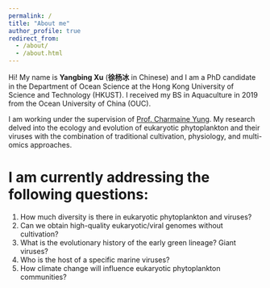 ```yaml
---
permalink: /
title: "About me"
author_profile: true
redirect_from: 
  - /about/
  - /about.html
---
```


Hi! My name is **Yangbing Xu** (**徐杨冰** in Chinese) and I am a PhD candidate in the Department of Ocean Science at the Hong Kong University of Science and Technology (HKUST). I received my BS in Aquaculture in 2019 from the Ocean University of China (OUC).

I am working under the supervision of [Prof. Charmaine Yung](https://www.charmaineyung.com/). My research delved into the ecology and evolution of eukaryotic phytoplankton and their viruses with the combination of traditional cultivation, physiology, and multi-omics approaches.

I am currently addressing the following questions: 
===
1. How much diversity is there in eukaryotic phytoplankton and viruses? 
2. Can we obtain high-quality eukaryotic/viral genomes without cultivation?
3. What is the evolutionary history of the early green lineage? Giant viruses?
4. Who is the host of a specific marine viruses?
5. How climate change will influence eukaryotic phytoplankton communities?
